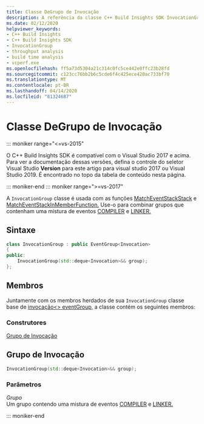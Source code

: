 ```yaml
---
title: Classe DeGrupo de Invocação
description: A referência da classe C++ Build Insights SDK InvocationGroup.
ms.date: 02/12/2020
helpviewer_keywords:
- C++ Build Insights
- C++ Build Insights SDK
- InvocationGroup
- throughput analysis
- build time analysis
- vcperf.exe
ms.openlocfilehash: ff5a73d5304a21c314c0fc5ce442e0ffc23b28fd
ms.sourcegitcommit: c123cc76bb2b6c5cde6f4c425ece420ac733bf70
ms.translationtype: MT
ms.contentlocale: pt-BR
ms.lasthandoff: 04/14/2020
ms.locfileid: "81324687"
---
```

# <a name="invocationgroup-class"></a>Classe DeGrupo de Invocação

::: moniker range="<=vs-2015"

O C++ Build Insights SDK é compatível com o Visual Studio 2017 e acima. Para ver a documentação dessas versões, defina o controle do seletor Visual Studio **Version** para este artigo para visual studio 2017 ou Visual Studio 2019. É encontrado no topo da tabela de conteúdo nesta página.

::: moniker-end
::: moniker range=">=vs-2017"

A `InvocationGroup` classe é usada com as funções [MatchEventStackStack](../functions/match-event-stack.md) e [MatchEventStackInMemberFunction.](../functions/match-event-stack-in-member-function.md) Use-o para combinar grupos que contenham uma mistura de eventos [COMPILER](../event-table.md#compiler) e [LINKER.](../event-table.md#linker)

## <a name="syntax"></a>Sintaxe

```cpp
class InvocationGroup : public EventGroup<Invocation>
{
public:
    InvocationGroup(std::deque<Invocation>&& group);
};
```

## <a name="members"></a>Membros

Juntamente com os membros herdados de sua `InvocationGroup` classe base de [invocação\<\> eventGroup,](event-group.md) a classe contém os seguintes membros:

### <a name="constructors"></a>Construtores

[Grupo de Invocação](#invocation-group)

## <a name="invocationgroup"></a><a name="invocation-group"></a>Grupo de Invocação

```cpp
InvocationGroup(std::deque<Invocation>&& group);
```

### <a name="parameters"></a>Parâmetros

*Grupo*\
Um grupo contendo uma mistura de eventos [COMPILER](../event-table.md#compiler) e [LINKER.](../event-table.md#linker)

::: moniker-end
